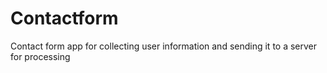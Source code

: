 # Contactform
Contact form app for collecting user information and sending it to a server for processing
